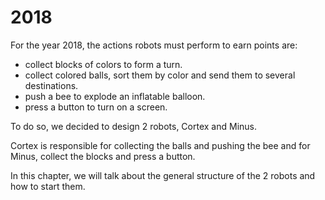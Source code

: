 # 2018

For the year 2018, the actions robots must perform to earn points are:
* collect blocks of colors to form a turn.
* collect colored balls, sort them by color and send them to several destinations.
* push a bee to explode an inflatable balloon.
* press a button to turn on a screen.

To do so, we decided to design 2 robots, Cortex and Minus.

Cortex is responsible for collecting the balls and pushing the bee and for Minus, collect the blocks and press a button.

In this chapter, we will talk about the general structure of the 2 robots and how to start them.
